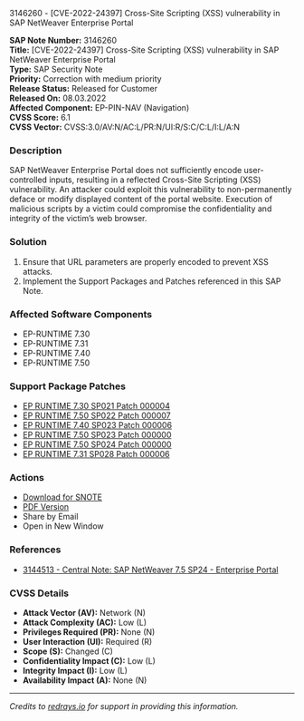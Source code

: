 3146260 - [CVE-2022-24397] Cross-Site Scripting (XSS) vulnerability in SAP NetWeaver Enterprise Portal

**SAP Note Number:** 3146260  
**Title:** [CVE-2022-24397] Cross-Site Scripting (XSS) vulnerability in SAP NetWeaver Enterprise Portal  
**Type:** SAP Security Note  
**Priority:** Correction with medium priority  
**Release Status:** Released for Customer  
**Released On:** 08.03.2022  
**Affected Component:** EP-PIN-NAV (Navigation)  
**CVSS Score:** 6.1  
**CVSS Vector:** CVSS:3.0/AV:N/AC:L/PR:N/UI:R/S:C/C:L/I:L/A:N  

### Description
SAP NetWeaver Enterprise Portal does not sufficiently encode user-controlled inputs, resulting in a reflected Cross-Site Scripting (XSS) vulnerability. An attacker could exploit this vulnerability to non-permanently deface or modify displayed content of the portal website. Execution of malicious scripts by a victim could compromise the confidentiality and integrity of the victim’s web browser.

### Solution
1. Ensure that URL parameters are properly encoded to prevent XSS attacks.
2. Implement the Support Packages and Patches referenced in this SAP Note.

### Affected Software Components
- EP-RUNTIME 7.30
- EP-RUNTIME 7.31
- EP-RUNTIME 7.40
- EP-RUNTIME 7.50

### Support Package Patches
- [EP RUNTIME 7.30 SP021 Patch 000004](https://userapps.support.sap.com/sap/support/swdc/notes?cvnr=01200615320200015108&support_package=SP021&patch_level=000004)
- [EP RUNTIME 7.50 SP022 Patch 000007](https://userapps.support.sap.com/sap/support/swdc/notes?cvnr=73554900100200001467&support_package=SP022&patch_level=000007)
- [EP RUNTIME 7.40 SP023 Patch 000006](https://userapps.support.sap.com/sap/support/swdc/notes?cvnr=67838200100200019788&support_package=SP023&patch_level=000006)
- [EP RUNTIME 7.50 SP023 Patch 000000](https://userapps.support.sap.com/sap/support/swdc/notes?cvnr=73554900100200001467&support_package=SP023&patch_level=000000)
- [EP RUNTIME 7.50 SP024 Patch 000000](https://userapps.support.sap.com/sap/support/swdc/notes?cvnr=73554900100200001467&support_package=SP024&patch_level=000000)
- [EP RUNTIME 7.31 SP028 Patch 000006](https://userapps.support.sap.com/sap/support/swdc/notes?cvnr=01200314690200014358&support_package=SP028&patch_level=000006)

### Actions
- [Download for SNOTE](https://notesdownloads.sap.com/note/0040000000293092022)
- [PDF Version](https://userapps.support.sap.com/sap/support/sfm/notes/print/0003146260?language=en-US&token=7684CFB0FFBC0216F5E173DEB8AC3CDC)
- Share by Email
- Open in New Window

### References
- [3144513 - Central Note: SAP NetWeaver 7.5 SP24 - Enterprise Portal](https://me.sap.com/notes/3144513)

### CVSS Details
- **Attack Vector (AV):** Network (N)
- **Attack Complexity (AC):** Low (L)
- **Privileges Required (PR):** None (N)
- **User Interaction (UI):** Required (R)
- **Scope (S):** Changed (C)
- **Confidentiality Impact (C):** Low (L)
- **Integrity Impact (I):** Low (L)
- **Availability Impact (A):** None (N)

---

*Credits to [redrays.io](https://redrays.io) for support in providing this information.*